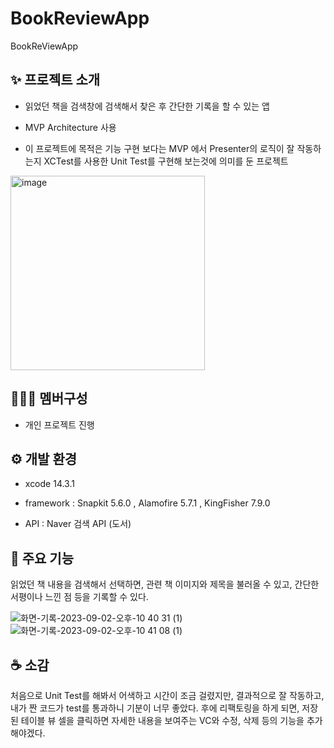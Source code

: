 # BookReviewApp

BookReViewApp


## :sparkles: 프로젝트 소개

- 읽었던 책을 검색창에 검색해서 찾은 후 간단한 기록을 할 수 있는 앱
 
 - MVP Architecture 사용
 
 - 이 프로젝트에 목적은 기능 구현 보다는 MVP 에서 Presenter의 로직이 잘 작동하는지 XCTest를 사용한 Unit Test를 구현해 보는것에 의미를 둔 프로젝트



<img width="311" alt="image" src="https://github.com/LimJaeHyeon9298/BookReviewApp/assets/115773990/34229692-f39d-4c9a-9b70-bf6f9dd62ff2">



## :people_holding_hands: 멤버구성

- 개인 프로젝트 진행



## :gear: 개발 환경 

- xcode 14.3.1

- framework : Snapkit 5.6.0 , Alamofire 5.7.1 , KingFisher 7.9.0

- API : Naver 검색 API (도서)






## :pushpin: 주요 기능 

읽었던 책 내용을 검색해서 선택하면, 관련 책 이미지와 제목을 불러올 수 있고, 간단한 서평이나 느낀 점 등을 기록할 수 있다.




   ![화면-기록-2023-09-02-오후-10 40 31 (1)](https://github.com/LimJaeHyeon9298/BookReviewApp/assets/115773990/1a971a60-26f0-41e7-87db-d100b612a55b) ![화면-기록-2023-09-02-오후-10 41 08 (1)](https://github.com/LimJaeHyeon9298/BookReviewApp/assets/115773990/f3c8726b-81e0-45fb-b733-1ae0dfe3bea9)  







## :coffee: 소감

처음으로 Unit Test를 해봐서 어색하고 시간이 조금 걸렸지만, 결과적으로 잘 작동하고, 내가 짠 코드가 test를 통과하니 기분이 너무 좋았다.
후에 리팩토링을 하게 되면, 저장된 테이블 뷰 셀을 클릭하면 자세한 내용을 보여주는 VC와 수정, 삭제 등의 기능을 추가 해야겠다.
